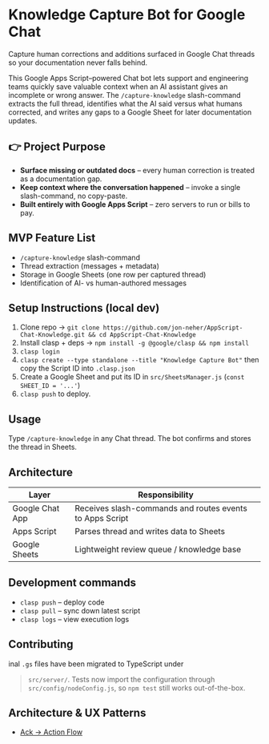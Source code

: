 # Knowledge Capture Bot for Google Chat

Capture human corrections and additions surfaced in Google Chat threads so your documentation never falls behind.

This Google Apps Script–powered Chat bot lets support and engineering teams quickly save valuable context when an AI assistant gives an incomplete or wrong answer. The `/capture-knowledge` slash-command extracts the full thread, identifies what the AI said versus what humans corrected, and writes any gaps to a Google Sheet for later documentation updates.

## 👉 Project Purpose

- **Surface missing or outdated docs** – every human correction is treated as a documentation gap.
- **Keep context where the conversation happened** – invoke a single slash-command, no copy-paste.
- **Built entirely with Google Apps Script** – zero servers to run or bills to pay.

## MVP Feature List

- `/capture-knowledge` slash-command
- Thread extraction (messages + metadata)
- Storage in Google Sheets (one row per captured thread)
- Identification of AI- vs human-authored messages

## Setup Instructions (local dev)

1. Clone repo → `git clone https://github.com/jon-neher/AppScript-Chat-Knowledge.git && cd AppScript-Chat-Knowledge`
2. Install clasp + deps → `npm install -g @google/clasp && npm install`
3. `clasp login`
4. `clasp create --type standalone --title "Knowledge Capture Bot"` then copy the Script ID into `.clasp.json`
5. Create a Google Sheet and put its ID in `src/SheetsManager.js` (`const SHEET_ID = '...'`)
6. `clasp push` to deploy.

## Usage

Type `/capture-knowledge` in any Chat thread. The bot confirms and stores the thread in Sheets.

## Architecture

| Layer            | Responsibility                                           |
| ---------------- | --------------------------------------------------------- |
| Google Chat App  | Receives slash-commands and routes events to Apps Script |
| Apps Script      | Parses thread and writes data to Sheets                  |
| Google Sheets    | Lightweight review queue / knowledge base               |

## Development commands

- `clasp push` – deploy code
- `clasp pull` – sync down latest script
- `clasp logs` – view execution logs

## Contributing



inal `.gs` files have been migrated to TypeScript under
> `src/server/`. Tests now import the configuration through
> `src/config/nodeConfig.js`, so `npm test` still works out-of-the-box.


## Architecture & UX Patterns

- [Ack → Action Flow](docs/ack-action-flow.md)



